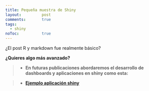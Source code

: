 ```yaml
---
title: Pequeña muestra de Shiny
layout: 		post
comments:		true
tags: 
  - shiny
noToc:			true
---
```


¿El post R y markdown fue realmente básico?

**¿Quieres algo más avanzado?**

> - **En futuras publicaciones abordaremos el desarrollo de dashboards y aplicaciones en shiny como esta:**

> - **[Ejemplo aplicación shiny](https://crbdlc.shinyapps.io/test/)**
